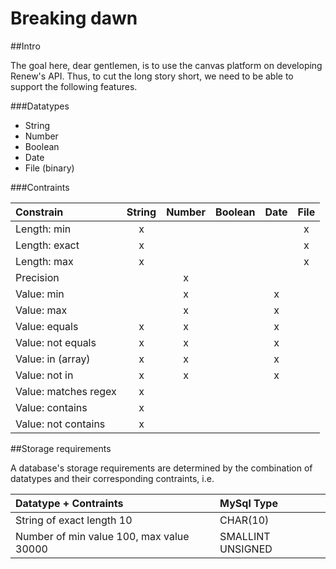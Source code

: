 # Breaking dawn

##Intro

The goal here, dear gentlemen, is to use the canvas platform on developing Renew's API. Thus, to cut the long story short, we need to be able to support the following features.

###Datatypes

* String
* Number
* Boolean
* Date
* File (binary)

###Contraints

Constrain            | String | Number | Boolean | Date | File
:------------------- | :----: | :----: | :-----: | :--: | :--: 
Length: min          | x      |        |         |      | x
Length: exact        | x      |        |         |      | x
Length: max          | x      |        |         |      | x
Precision            |        | x      |         |      |  
Value: min           |        | x      |         | x    |  
Value: max           |        | x      |         | x    |
Value: equals        | x      | x      |         | x    |  
Value: not equals    | x      | x      |         | x    |  
Value: in (array)    | x      | x      |         | x    |  
Value: not in        | x      | x      |         | x    |  
Value: matches regex | x      |        |         |      |  
Value: contains      | x      |        |         |      |  
Value: not contains  | x      |        |         |      |  

##Storage requirements

A database's storage requirements are determined by the combination of datatypes and their corresponding contraints, i.e.

Datatype + Contraints                      | MySql Type
:----------------------------------------- | :------------------
String of exact length 10                  | CHAR(10)
Number of min value 100, max value 30000   | SMALLINT UNSIGNED
